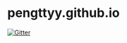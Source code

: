 # pengttyy.github.io

[![Gitter](https://badges.gitter.im/pengttyy-github-io/Lobby.svg)](https://gitter.im/pengttyy-github-io/Lobby?utm_source=badge&utm_medium=badge&utm_campaign=pr-badge&utm_content=badge)